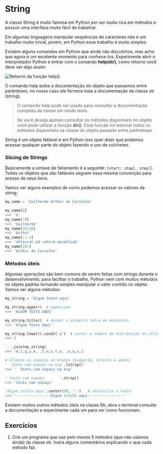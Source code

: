 # String

A classe String é muito famosa em Python por ser muito rica em métodos e possuir uma interface muito fácil de trabalhar.

Em algumas linguagens manipular sequências de caracteres não é um trabalho muito trivial, porém, em Python esse trabalho é muito simples.

Existem alguns comandos em Python que ainda não discutimos, mas acho que agora é um excelente momento para conhece-los. Experimente abrir o interpretador Python e entrar com o comando **help(str)**, como retorno você deve ver algo assim:

![Retorno da função help()](imagens/help_str.png)

O comando help exibe a documentação do objeto que passamos entre parênteses, no nosso caso ele fornece toda a documentação da classe str (string).

> O comando help pode ser usado para consultar a documentação completa da classe em modo texto. 
>
> Se você deseja apenas consultar os métodos disponíveis no objeto você pode utilizar a função **dir()**. Essa função irá retornar todos os métodos disponíveis na classe do objeto passado entre parênteses.

String é um objeto fatiável e em Python isso quer dizer que podemos acessar qualquer parte do objeto fazendo o uso de colchetes.

### Slicing de Strings

Basicamente a sintaxe de fatiamento é a seguinte: `[start: stop[, step]]`. Todos os objetos que são fatiáveis seguem essa mesma convenção para acesso de seus itens.

Vamos ver alguns exemplos de como podemos acessar os valores da string.

```python
my_name = 'Guilherme Arthur de Carvalho'

my_name[0]
>>> 'G'
my_name[:9]
>>> 'Guilherme'
my_name[10:16]
>>> 'Arthur'
my_name[::-1]
>>> 'ohlavraC ed ruhtrA emrehliuG'
my_name[10:]
>>> 'Arthur de Carvalho'
```

### Métodos úteis

Algumas operações são bem comuns de serem feitas com strings durante o desenvolvimento, para facilitar o trabalho, Python vem com muitos métodos no objeto padrão tornando simples manipular o valor contido no objeto. Vamos ver alguns métodos:

```python
my_string = 'Algum texto aqui'

my_string.upper()  # uppercase
>>> 'ALGUM TEXTO AQUI'

my_string.title()  # deixar a primeira letra em maiusculo
>>> 'Algum Texto Aqui'

my_string.lower().count('a')  # contar o número de ocorrências na string
>>> 2

','.join(my_string)
>>> 'A,l,g,u,m, ,t,e,x,t,o, ,a,q,u,i'

# Elimina os espaços em branco (esquerda, direita e ambos)
'  texto com espaço na esq'.lstrip()
>>> '  texto com espaço na esq'

' texto com espaço       '.strip()
>>> 'texto com espaço'

'Algum titulo aqui'.center(50, '-')   # centraliza o texto
>>> '----------------Algum titulo aqui-----------------'

```

Existem muitos outros métodos úteis na classe Str, abra o terminal consulte a documentação e experimente cada um para ver como funcionam. 



## Exercícios

1. Crie um programa que use pelo menos 5 métodos (que não usamos ainda) da classe str. Insira alguns comentários explicando o que cada método faz.

